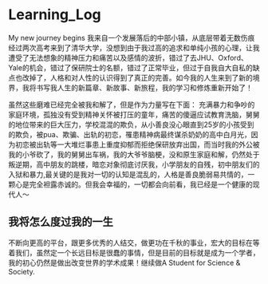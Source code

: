 # Learning_Log
My new journey begins
我来自一个发展落后的中部小镇，从底层带着无数伤痕经过两次高考来到了清华大学，没想到由于我过高的追求和单纯小孩的心理，让我遭受了无法想象的精神压力和痛苦以及感情的波折，错过了去JHU、Oxford、Yale的机会，错过了保研院士的名额，错过了正常毕业，但过于自我自大自私的缺点也改掉了，人格和对人性的认识得到了真正的完善。如今我的人生来到了新的境界，我将书写我人生的新篇章、新故事、新旅程，我的学习和修炼重新开始了！

虽然这些磨难已经完全被我和解了，但是作为力量写在下面：
充满暴力和争吵的家庭环境，孤独没有受到精神关怀被打压的童年，痛苦的傻逼应试教育洗脑，舅舅的地位带来的巨大压力，学校混混的欺负，从小善良没心眼直到25岁的小孩受到的欺负，被pua、欺骗、出轨的初恋，罹患精神病最终谋杀奶奶的高中白月光，因为初恋被出轨等一大堆烂事患上重度抑郁而拒绝保研放弃出国，而当时我的外公被我的小爷砍了，我的舅舅出车祸，我的大爷爷脑梗，没和原生家庭和解，仍然处于叛逆期，高中朋友的跳楼，暗恋对象彻底讨厌我，小学朋友的自残，初中朋友们的入狱和暴力,最关键的是我对一切的认知是混乱的，人格是善良脆弱易共情的，一颗心是完全袒露赤诚的。但我会幸福的，一切都会向前看，我已经是一个健康的现代人～

## 我将怎么度过我的一生
不断向更高的平台，跟更多优秀的人结交，做更功在千秋的事业，宏大的目标在等着我们，虽然定一个长远目标是很蠢的事情，但是目前的目标就是成为一个学者，我的初心仍然是做出改变世界的学术成果！继续做A Student for Science & Society.
